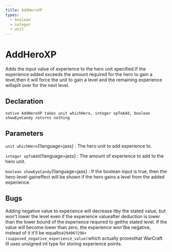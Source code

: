 ```yaml
---
title: AddHeroXP
types:
  - boolean
  - integer
  - unit
---
```


# AddHeroXP
Adds the input value of experience to the hero unit specified.If the experience added exceeds the amount required for the hero to gain a level,then it will force the unit to gain a level and the remaining experience willspill over for the next level.

## Declaration

```jass
native AddHeroXP takes unit whichHero, integer xpToAdd, boolean showEyeCandy returns nothing
```

## Parameters
`unit whichHero`{!language=jass}
: The hero unit to add experience to.

`integer xpToAdd`{!language=jass}
: The amount of experience to add to the hero unit.

`boolean showEyeCandy`{!language=jass}
: If the boolean input is true, then the hero-level-gaineffect will be shown if the hero gains a level from the added experience.

## Bugs 
Adding negative value to experience will decrease itby the stated value, but won't lower the level even if the experience valueafter deduction is lower than the lower bound of the experience required to getthe stated level.
If the value will become lower than zero, the experience won'tbe negative, instead of it it'll be equalto`4294967296+(supposed_negative_experience_value)`which actually provesthat WarCraft III uses unsigned int type for storing experience points.
